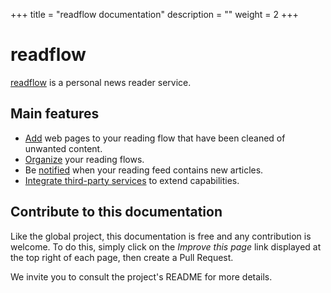 +++
title = "readflow documentation"
description = ""
weight = 2
+++

# readflow

[readflow](https://github.com/ncarlier/readflow) is a personal news reader service.

## Main features

* [Add](read-flow) web pages to your reading flow that have been cleaned of unwanted content.
* [Organize](read-flow/categories) your reading flows.
* Be [notified](read-flow/notifications) when your reading feed contains new articles.
* [Integrate third-party services](integrations) to extend capabilities.

## Contribute to this documentation

Like the global project, this documentation is free and any contribution is
welcome.
To do this, simply click on the *Improve this page* link displayed at the top
right of each page, then create a Pull Request.

We invite you to consult the project's README for more details.

